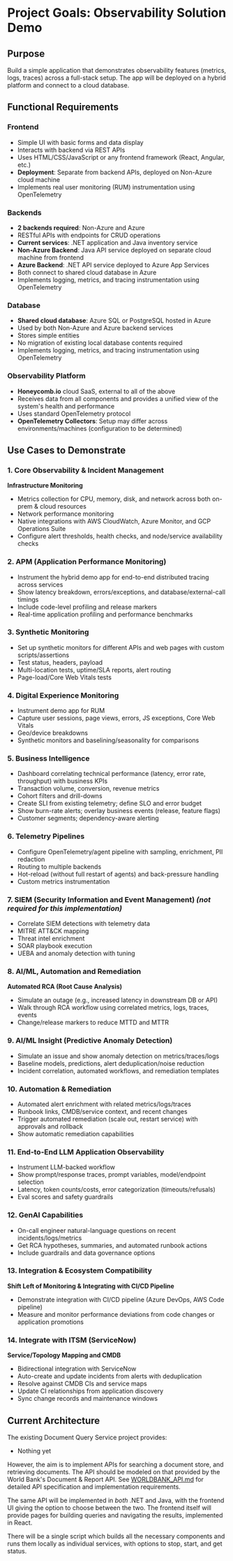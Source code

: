 # Project Goals: Observability Solution Demo

## Purpose
Build a simple application that demonstrates observability features (metrics, logs, traces) across a full-stack setup. The app will be deployed on a hybrid platform and connect to a cloud database.

## Functional Requirements

### Frontend
- Simple UI with basic forms and data display
- Interacts with backend via REST APIs
- Uses HTML/CSS/JavaScript or any frontend framework (React, Angular, etc.)
- **Deployment**: Separate from backend APIs, deployed on Non-Azure cloud machine
- Implements real user monitoring (RUM) instrumentation using OpenTelemetry

### Backends
- **2 backends required**: Non-Azure and Azure
- RESTful APIs with endpoints for CRUD operations
- **Current services**: .NET application and Java inventory service
- **Non-Azure Backend**: Java API service deployed on separate cloud machine from frontend
- **Azure Backend**: .NET API service deployed to Azure App Services
- Both connect to shared cloud database in Azure
- Implements logging, metrics, and tracing instrumentation using OpenTelemetry

### Database
- **Shared cloud database**: Azure SQL or PostgreSQL hosted in Azure
- Used by both Non-Azure and Azure backend services
- Stores simple entities
- No migration of existing local database contents required
- Implements logging, metrics, and tracing instrumentation using OpenTelemetry

### Observability Platform
- **Honeycomb.io** cloud SaaS, external to all of the above
- Receives data from all components and provides a unified view of the system's health and performance
- Uses standard OpenTelemetry protocol
- **OpenTelemetry Collectors**: Setup may differ across environments/machines (configuration to be determined)

## Use Cases to Demonstrate

### 1. Core Observability & Incident Management
**Infrastructure Monitoring**
- Metrics collection for CPU, memory, disk, and network across both on-prem & cloud resources
- Network performance monitoring
- Native integrations with AWS CloudWatch, Azure Monitor, and GCP Operations Suite
- Configure alert thresholds, health checks, and node/service availability checks

### 2. APM (Application Performance Monitoring)
- Instrument the hybrid demo app for end-to-end distributed tracing across services
- Show latency breakdown, errors/exceptions, and database/external-call timings
- Include code-level profiling and release markers
- Real-time application profiling and performance benchmarks

### 3. Synthetic Monitoring
- Set up synthetic monitors for different APIs and web pages with custom scripts/assertions
- Test status, headers, payload
- Multi-location tests, uptime/SLA reports, alert routing
- Page-load/Core Web Vitals tests

### 4. Digital Experience Monitoring
- Instrument demo app for RUM
- Capture user sessions, page views, errors, JS exceptions, Core Web Vitals
- Geo/device breakdowns
- Synthetic monitors and baselining/seasonality for comparisons

### 5. Business Intelligence
- Dashboard correlating technical performance (latency, error rate, throughput) with business KPIs
- Transaction volume, conversion, revenue metrics
- Cohort filters and drill-downs
- Create SLI from existing telemetry; define SLO and error budget
- Show burn-rate alerts; overlay business events (release, feature flags)
- Customer segments; dependency-aware alerting

### 6. Telemetry Pipelines
- Configure OpenTelemetry/agent pipeline with sampling, enrichment, PII redaction
- Routing to multiple backends
- Hot-reload (without full restart of agents) and back-pressure handling
- Custom metrics instrumentation

### 7. SIEM (Security Information and Event Management) _(not required for this implementation)_
- Correlate SIEM detections with telemetry data
- MITRE ATT&CK mapping
- Threat intel enrichment
- SOAR playbook execution
- UEBA and anomaly detection with tuning

### 8. AI/ML, Automation and Remediation
**Automated RCA (Root Cause Analysis)**
- Simulate an outage (e.g., increased latency in downstream DB or API)
- Walk through RCA workflow using correlated metrics, logs, traces, events
- Change/release markers to reduce MTTD and MTTR

### 9. AI/ML Insight (Predictive Anomaly Detection)
- Simulate an issue and show anomaly detection on metrics/traces/logs
- Baseline models, predictions, alert deduplication/noise reduction
- Incident correlation, automated workflows, and remediation templates

### 10. Automation & Remediation
- Automated alert enrichment with related metrics/logs/traces
- Runbook links, CMDB/service context, and recent changes
- Trigger automated remediation (scale out, restart service) with approvals and rollback
- Show automatic remediation capabilities

### 11. End-to-End LLM Application Observability
- Instrument LLM-backed workflow
- Show prompt/response traces, prompt variables, model/endpoint selection
- Latency, token counts/costs, error categorization (timeouts/refusals)
- Eval scores and safety guardrails

### 12. GenAI Capabilities
- On-call engineer natural-language questions on recent incidents/logs/metrics
- Get RCA hypotheses, summaries, and automated runbook actions
- Include guardrails and data governance options

### 13. Integration & Ecosystem Compatibility
**Shift Left of Monitoring & Integrating with CI/CD Pipeline**
- Demonstrate integration with CI/CD pipeline (Azure DevOps, AWS Code pipeline)
- Measure and monitor performance deviations from code changes or application promotions

### 14. Integrate with ITSM (ServiceNow)
**Service/Topology Mapping and CMDB**
- Bidirectional integration with ServiceNow
- Auto-create and update incidents from alerts with deduplication
- Resolve against CMDB CIs and service maps
- Update CI relationships from application discovery
- Sync change records and maintenance windows

## Current Architecture
The existing Document Query Service project provides:
- Nothing yet

However, the aim is to implement APIs for searching a document store, and retrieving documents. The API should be modeled on that provided by the World Bank's Document & Report API. See [WORLDBANK_API.md](WORLDBANK_API.md) for detailed API specification and implementation requirements.

The same API will be implemented in _both_ .NET and Java, with the frontend UI giving the option to choose between the two. The frontend itself will provide pages for building queries and navigating the results, implemented in React.

There will be a single script which builds all the necessary components and runs them locally as individual services, with options to stop, start, and get status.
